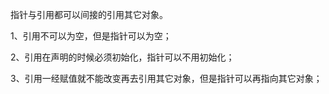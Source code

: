 指针与引用都可以间接的引用其它对象。

1、引用不可以为空，但是指针可以为空；

2、引用在声明的时候必须初始化，指针可以不用初始化；

3、引用一经赋值就不能改变再去引用其它对象，但是指针可以再指向其它对象；

